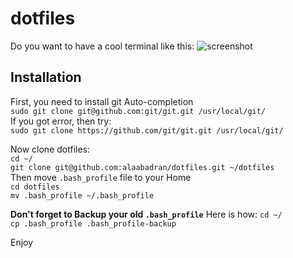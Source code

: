 dotfiles
========

Do you want to have a cool terminal like this: 
![screenshot](http://alaabadran.com/images/dotfiles-preview.png)

Installation
------------
First, you need to install git Auto-completion  
`sudo git clone git@github.com:git/git.git /usr/local/git/`  
If you got error, then try:  
`sudo git clone https://github.com/git/git.git /usr/local/git/`  

Now clone dotfiles:  
`cd ~/`  
`git clone git@github.com:alaabadran/dotfiles.git ~/dotfiles`  
Then move `.bash_profile` file to your Home  
`cd dotfiles`  
`mv .bash_profile ~/.bash_profile`  

**Don't forget to Backup your old `.bash_profile`**
Here is how: 
`cd ~/`  
`cp .bash_profile .bash_profile-backup`  


Enjoy
